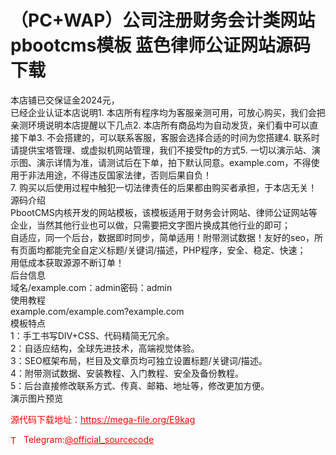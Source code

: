 # （PC+WAP）公司注册财务会计类网站pbootcms模板 蓝色律师公证网站源码下载

本店铺已交保证金2024元，<br>已经企业认证本店说明1. 本店所有程序均为客服亲测可用，可放心购买，我们会把亲测环境说明本店提醒以下几点2. 本店所有商品均为自动发货，亲们看中可以直接下单3. 不会搭建的，可以联系客服，客服会选择合适的时间为您搭建4. 联系时请提供宝塔管理、或虚拟机网站管理，我们不接受ftp的方式5. 一切以演示站、演示图、演示详情为准，请测试后在下单，拍下默认同意。example.com，不得使用于非法用途，不得违反国家法律，否则后果自负！<br>7. 购买以后使用过程中触犯一切法律责任的后果都由购买者承担，于本店无关！<br>源码介绍<br>PbootCMS内核开发的网站模板，该模板适用于财务会计网站、律师公证网站等企业，当然其他行业也可以做，只需要把文字图片换成其他行业的即可；<br>自适应，同一个后台，数据即时同步，简单适用！附带测试数据！友好的seo，所有页面均都能完全自定义标题/关键词/描述，PHP程序，安全、稳定、快速；<br>用低成本获取源源不断订单！<br>后台信息<br>域名/example.com：admin密码：admin<br>使用教程<br>example.com/example.com?example.com<br>模板特点<br>1：手工书写DIV+CSS、代码精简无冗余。<br>2：自适应结构，全球先进技术，高端视觉体验。<br>3：SEO框架布局，栏目及文章页均可独立设置标题/关键词/描述。<br>4：附带测试数据、安装教程、入门教程、安全及备份教程。<br>5：后台直接修改联系方式、传真、邮箱、地址等，修改更加方便。<br>演示图片预览<br>


<p style="color: red;">源代码下载地址：<a href="https://mega-file.org/E9kag" style="color: red;">https://mega-file.org/E9kag</a></p><p style="color: red;"><img src="https://cdn-icons-png.flaticon.com/512/2111/2111646.png" alt="Telegram Icon" style="width: 16px; vertical-align: middle; margin-right: 5px;">Telegram:<a href="https://t.me/official_sourcecode" style="color: red;">@official_sourcecode</a></p>